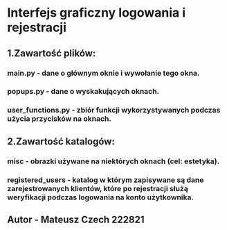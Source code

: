 # Interfejs graficzny logowania i rejestracji

  

## 1.Zawartość plików:

### main.py - dane o głównym oknie i wywołanie tego okna.

### popups.py - dane o wyskakujących oknach.

### user_functions.py - zbiór funkcji wykorzystywanych podczas użycia przycisków na oknach.

## 2.Zawartość katalogów:
### misc - obrazki używane na niektórych oknach (cel: estetyka).
### registered_users - katalog w którym zapisywane są dane zarejestrowanych klientów, które po rejestracji służą weryfikacji podczas logowania na konto użytkownika. 


## Autor - Mateusz Czech 222821
